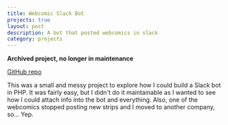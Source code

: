 ```yaml
---
title: Webcomic Slack Bot
projects: true
layout: post
description: A bot that posted webcomics in slack
category: projects
---
```


**Archived project, no longer in maintenance**

[GitHub repo](https://github.com/leakspin/webcomic-slack-bot)

This was a small and messy project to explore how I could build a Slack bot in PHP. It was fairly easy, but I didn't do it maintainable as I wanted to see how I could attach info into the bot and everything. Also, one of the webcomics stopped posting new strips and I moved to another company, so... Yep.